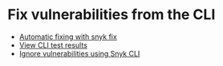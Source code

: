 # Fix vulnerabilities from the CLI

* [Automatic fixing with snyk fix](https://github.com/snyk/user-docs/blob/5e52535b78618f57eda40eb08fc8fbf91e16f1f0/docs/features/snyk-cli/fix-vulnerabilities-from-the-cli/automatic-remediation-with-snyk-fix.md)
* [View CLI test results](https://github.com/snyk/user-docs/blob/5e52535b78618f57eda40eb08fc8fbf91e16f1f0/docs/features/snyk-cli/fix-vulnerabilities-from-the-cli/view-cli-test-results.md)
* [Ignore vulnerabilities using Snyk CLI](https://github.com/snyk/user-docs/blob/5e52535b78618f57eda40eb08fc8fbf91e16f1f0/docs/features/snyk-cli/fix-vulnerabilities-from-the-cli/ignore-vulnerabilities-using-snyk-cli.md)
